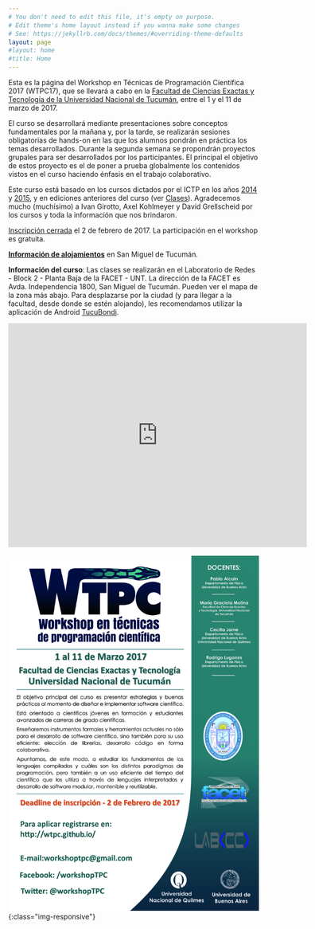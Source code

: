 ```yaml
---
# You don't need to edit this file, it's empty on purpose.
# Edit theme's home layout instead if you wanna make some changes
# See: https://jekyllrb.com/docs/themes/#overriding-theme-defaults
layout: page 
#layout: home
#title: Home
---
```


Esta es la página del Workshop en Técnicas de Programación Científica
2017 (WTPC17), que se llevará a cabo en la [Facultad de Ciencias
Exactas y Tecnología de la Universidad Nacional de
Tucumán](https://www.google.com.ar/maps/place/Facultad+de+Ciencias+Exactas+y+Tecnolog%C3%ADa/@-26.843308,-65.2311447,17z/data=!3m1!4b1!4m5!3m4!1s0x94225c7983543a9b:0xec64abca96a3dba0!8m2!3d-26.843308!4d-65.228956),
entre el 1 y el 11 de marzo de 2017.

El curso se desarrollará mediante presentaciones sobre conceptos
fundamentales por la mañana y, por la tarde, se realizarán sesiones
obligatorias de hands-on en las que los alumnos pondrán en práctica
los temas desarrollados. Durante la segunda semana se propondrán
proyectos grupales para ser desarrollados por los participantes. El
principal el objetivo de estos proyecto es el de poner a prueba
globalmente los contenidos vistos en el curso haciendo énfasis en el
trabajo colaborativo.

Este curso está basado en los cursos dictados por el ICTP en los años
[2014](http://indico.ictp.it/event/a13190) y
[2015](http://indico.ictp.it/event/a14258/), y en ediciones anteriores
del curso (ver [Clases](/clases/)). Agradecemos mucho (muchísimo) a
Ivan Girotto, Axel Kohlmeyer y David Grellscheid por los cursos y toda
la información que nos brindaron.

[Inscripción cerrada](/registrarse/) el 2 de febrero de 2017. La participación en el workshop es gratuita.

[**Información de alojamientos**](/WTPC17_HOTELES_TUCUMAN.pdf) en San Miguel de Tucumán.

**Información del curso**: Las clases se realizarán en el Laboratorio
de Redes - Block 2 - Planta Baja de la FACET - UNT. La dirección de
la FACET es Avda. Independencia 1800, San Miguel de Tucumán. Pueden
ver el mapa de la zona más abajo. Para desplazarse por la ciudad (y
para llegar a la facultad, desde donde se estén alojando), les
recomendamos utilizar la aplicación de Android
[TucuBondi](https://play.google.com/store/apps/details?id=ar.com.tucubondi.android).

<iframe src="https://www.google.com/maps/embed?pb=!1m18!1m12!1m3!1d3559.9076650094626!2d-65.23223168495646!3d-26.842888983157767!2m3!1f0!2f0!3f0!3m2!1i1024!2i768!4f13.1!3m3!1m2!1s0x0%3A0x0!2zMjbCsDUwJzM0LjQiUyA2NcKwMTMnNDguMSJX!5e0!3m2!1ses!2ses!4v1488082835596" width="600" height="450" frameborder="0" style="border:0" allowfullscreen></iframe>

![poster](/img/poster2017.jpg){:class="img-responsive"}
